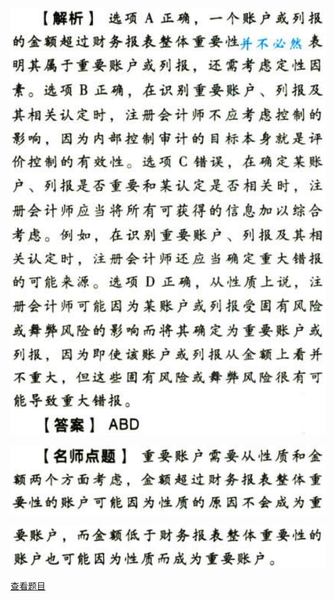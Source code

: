 ![](1e7f28aa88174329db52d4954be3519f.png)

![](d410498e173bd93d2069c793158f3a22.png)

![](152c37d337489f00efab5a2d2f139900.png)

[查看题目](../企业内部控制审计.本章真题.md#3-题目)

